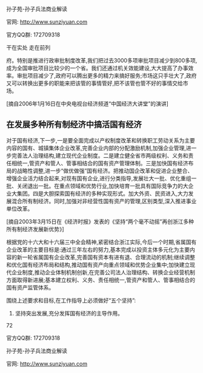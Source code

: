 孙子苑-孙子兵法商业解读

官网: http://www.sunziyuan.com

官方QQ群: 172709318

干在实处 走在前列

府。特别是推进行政审批制度改革,我们把过去3000多项审批项目减少到800多项,成为全国审批项目比较少的一个省。我们还通过机关效能建设,大大提高了办事效率。审批项目减少了,政府可以腾出更多的精力来搞好服务;市场这只手壮大了,政府又可以转换出更多的职能来把该管的事情管好,把不该管也管不好的事情交给市场。

[摘自2006年1月16日在中央电视台经济频道“中国经济大讲堂”的演讲]

## 在发展多种所有制经济中搞活国有经济

对于国有经济,下一步,一是要全面完成以产权制度改革和转换职工劳动关系为主要内容的国有、城镇集体企业改革,完善企业内部的分配激励机制,加强企业管理,进一步完善法人治理结构,建立现代企业制度。二是建立健全省市两级权利、义务和责任相统一,管资产和管人、管事相结合的国有资产管理体制。三是加快国有经济布局的战略性调整,进一步“做优做强”国有经济。把推动国企改革和促进企业整合、增强企业活力结合起来,对现有国有企业,进行分类指导,发展壮大一批、优化重组一批、关闭退出一批。在重点领域和优势行业,加快培育一批具有国际竞争力的大企业大集团。四是大胆探索国有经济的多种实现形式。加大外资、民资进入,大力发展混合所有制经济。同时,加强对非经营性国有资产的管理,区别类型,深入推进事业单位改革。

[摘自2003年3月15日在《经济时报》发表的《坚持“两个毫不动摇”再创浙江多种所有制经济发展新优势》]

根据党的十六大和十六届三中全会精神,紧密结合浙江实际,今后一个时期,省属国有企业改革的主要目标是:通过三年左右的努力,基本完成以投资主体多元化为主要内容的新一轮省属国有企业改革,完善国有资本有进有退、合理流动的机制;继续调整和优化国有经济布局和结构,推动国有资产向重点领域和优势企业集中;加快建立现代企业制度,推动企业体制机制创新,在完善公司法人治理结构、转换企业经营机制方面取得新进展;基本建立权利、义务、责任相统一,管资产和管人、管事相结合的国有资产监管体系。

围绕上述要求和目标,在工作指导上必须做好“五个坚持”:
1. 坚持突出发展,充分发挥国有经济的主导作用。

72

官方QQ群: 172709318

孙子苑-孙子兵法商业解读

官网: http://www.sunziyuan.com